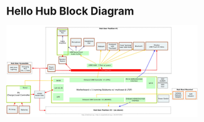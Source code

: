# Hello Hub Block Diagram
<a href="../images/HelloHubTopLevelBlockMultiSeatv2.jpg" target="_blank">![](../images/HelloHubTopLevelBlockMultiSeatv2.jpg)</a>